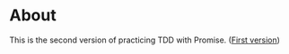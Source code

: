 # About
This is the second version of practicing TDD with Promise. ([First version](https://github.com/zonetw/practiceTddWithPromiseInTs_0))
